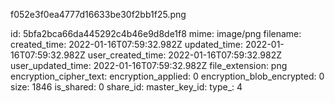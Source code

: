 f052e3f0ea4777d16633be30f2bb1f25.png

id: 5bfa2bca66da445292c4b46e9d8de1f8
mime: image/png
filename: 
created_time: 2022-01-16T07:59:32.982Z
updated_time: 2022-01-16T07:59:32.982Z
user_created_time: 2022-01-16T07:59:32.982Z
user_updated_time: 2022-01-16T07:59:32.982Z
file_extension: png
encryption_cipher_text: 
encryption_applied: 0
encryption_blob_encrypted: 0
size: 1846
is_shared: 0
share_id: 
master_key_id: 
type_: 4